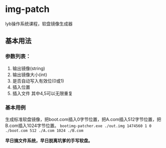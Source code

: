# img-patch
lyb操作系统课程，软盘镜像生成器
## 基本用法
### 参数列表：
1. 输出镜像(string)
2. 输出镜像大小(int)
3. 是否自动写入有效位(0或1)
4. 插入位置
5. 插入文件
其中4,5可以无限重复
### 基本用例
生成标准软盘镜像，把boot.com插入0字节位置，把A.com插入512字节位置，把B.com插入1024字节位置。
`bootimg-patcher.exe ./out.img 1474560 1 0 ./boot.com 512 ./A.com 1024 ./B.com`

**早日搞文件系统，早日脱离坑爹的手写软盘。**
